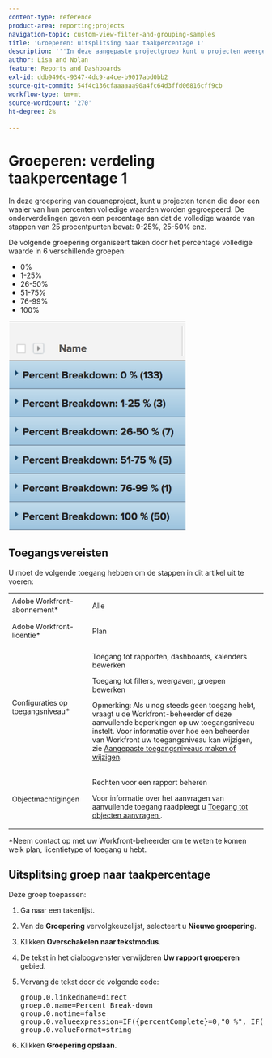 ```yaml
---
content-type: reference
product-area: reporting;projects
navigation-topic: custom-view-filter-and-grouping-samples
title: 'Groeperen: uitsplitsing naar taakpercentage 1'
description: '''In deze aangepaste projectgroep kunt u projecten weergeven die zijn gegroepeerd op een bereik van hun volledige percentagewaarden. De onderverdelingen geven een percentage aan dat de volledige waarde van stappen van 25 procentpunten bevat: 0-25%, 25-50% enz."'
author: Lisa and Nolan
feature: Reports and Dashboards
exl-id: ddb9496c-9347-4dc9-a4ce-b9017abd0bb2
source-git-commit: 54f4c136cfaaaaaa90a4fc64d3ffd06816cff9cb
workflow-type: tm+mt
source-wordcount: '270'
ht-degree: 2%

---
```


# Groeperen: verdeling taakpercentage 1

In deze groepering van douaneproject, kunt u projecten tonen die door een waaier van hun percenten volledige waarden worden gegroepeerd. De onderverdelingen geven een percentage aan dat de volledige waarde van stappen van 25 procentpunten bevat: 0-25%, 25-50% enz. 

De volgende groepering organiseert taken door het percentage volledige waarde in 6 verschillende groepen:

* 0%
* 1-25%
* 26-50%
* 51-75%
* 76-99%
* 100%

![task_25_break_grouping.png](assets/task-25--breakdown-grouping-350x412.png)

## Toegangsvereisten

U moet de volgende toegang hebben om de stappen in dit artikel uit te voeren:

<table style="table-layout:auto"> 
 <col> 
 <col> 
 <tbody> 
  <tr> 
   <td role="rowheader">Adobe Workfront-abonnement*</td> 
   <td> <p>Alle</p> </td> 
  </tr> 
  <tr> 
   <td role="rowheader">Adobe Workfront-licentie*</td> 
   <td> <p>Plan </p> </td> 
  </tr> 
  <tr> 
   <td role="rowheader">Configuraties op toegangsniveau*</td> 
   <td> <p>Toegang tot rapporten, dashboards, kalenders bewerken</p> <p>Toegang tot filters, weergaven, groepen bewerken</p> <p>Opmerking: Als u nog steeds geen toegang hebt, vraagt u de Workfront-beheerder of deze aanvullende beperkingen op uw toegangsniveau instelt. Voor informatie over hoe een beheerder van Workfront uw toegangsniveau kan wijzigen, zie <a href="../../../administration-and-setup/add-users/configure-and-grant-access/create-modify-access-levels.md" class="MCXref xref">Aangepaste toegangsniveaus maken of wijzigen</a>.</p> </td> 
  </tr> 
  <tr> 
   <td role="rowheader">Objectmachtigingen</td> 
   <td> <p>Rechten voor een rapport beheren</p> <p>Voor informatie over het aanvragen van aanvullende toegang raadpleegt u <a href="../../../workfront-basics/grant-and-request-access-to-objects/request-access.md" class="MCXref xref">Toegang tot objecten aanvragen </a>.</p> </td> 
  </tr> 
 </tbody> 
</table>

&#42;Neem contact op met uw Workfront-beheerder om te weten te komen welk plan, licentietype of toegang u hebt.

## Uitsplitsing groep naar taakpercentage

Deze groep toepassen:

1. Ga naar een takenlijst.
1. Van de **Groepering** vervolgkeuzelijst, selecteert u **Nieuwe groepering**.

1. Klikken **Overschakelen naar tekstmodus**.
1. De tekst in het dialoogvenster verwijderen **Uw rapport groeperen** gebied.
1. Vervang de tekst door de volgende code:

   <pre>group.0.linkedname=direct<br>groep.0.name=Percent Break-down<br>group.0.notime=false<br>group.0.valueexpression=IF({percentComplete}=0,"0 %", IF({percentComplete}&lt;=26,"0-25 %", IF({percentComplete}&lt;=51,"25-50 %", IF({percentComplete}&lt;=76,"50-75 %", IF({percentComplete} &lt;100,"75-99 %","100 %"))<br>group.0.valueFormat=string</pre>

1. Klikken **Groepering opslaan**.
